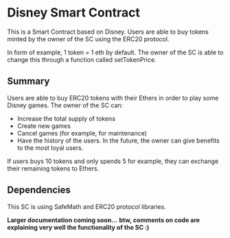 # Disney Smart Contract
This is a Smart Contract based on Disney. Users are able to buy tokens minted by the owner of the SC using the ERC20 protocol.

In form of example, 1 token = 1 eth by default. The owner of the SC is able to change this through a function called setTokenPrice.

## Summary

Users are able to buy ERC20 tokens with their Ethers in order to play some Disney games. 
The owner of the SC can:
- Increase the total supply of tokens
- Create new games
- Cancel games (for example, for maintenance)
- Have the history of the users. In the future, the owner can give benefits to the most loyal users.

If users buys 10 tokens and only spends 5 for example, they can exchange their remaining tokens to Ethers. 


## Dependencies
This SC is using SafeMath and ERC20 protocol libraries.


**Larger documentation coming soon...** __btw, comments on code are explaining very well the functionality of the SC :)__